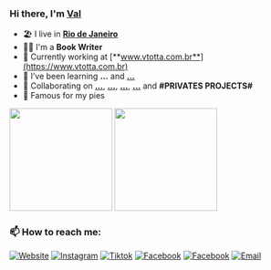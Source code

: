 ### Hi there, I'm [Val](https://www.vtotta.com.br)

- 🏖 I live in [**Rio de Janeiro**](http://visit.rio/)
- 👨‍💼 I'm a **Book Writer** 
- 🏡 Currently working at [**www.vtotta.com.br**](https://www.vtotta.com.br)
- 🌱 I’ve been learning **...** and [**...**](https://#)
- 👯 Collaborating on [**...**](https://#), [**...**]([#](https://#)), [**...**]([#](https://#)), [**...**](https://#) and **#PRIVATES PROJECTS#**
- 🥧 Famous for my pies

<div>
    <img height="180em" src="https://github-readme-stats.vercel.app/api?username=vtotta&show_icons=true&include_all_commits=true&count_private=true"/>
    <img height="180em" src="https://github-readme-stats.vercel.app/api/top-langs/?username=vtotta&layout=compact&langs_count=8"/> 
</div>

<h3>📫 How to reach me:</h3>

<p align="left">
    <a href="https://www.vtotta.com.br" target="_blank"><img alt="Website" src="https://img.shields.io/badge/Website-vtotta.com.br-pink?label&style=social&logo=brave"></a> 
    <a href="https://www.instagram.com/v.totta/" target="_blank"><img alt="Instagram" src="https://img.shields.io/badge/Instagram-v.totta?label&style=social&logo=instagram"></a>
    <a href="https://www.tiktok.com/@vtotta.autora" target="_blank"><img alt="Tiktok" src="https://img.shields.io/badge/Tiktok-@vtotta.autora-black?label&style=social&logo=tiktok"></a>
    <a href="https://www.facebook.com/vtottaautora" target="_blank"><img alt="Facebook" src="https://img.shields.io/badge/Facebook-vtottaautora-blue?label&style=social&logo=facebook"></a>
    <a href="https://www.youtube.com/vtotta" target="_blank"><img alt="Facebook" src="https://img.shields.io/badge/Youtube-vtotta-red?label&style=social&logo=youtube"></a>
    <a href="mailto:valdevtotta@gmail.com"><img alt="Email" src="https://img.shields.io/badge/Email-valdevtotta@gmail.com-blue?label&style=social&logo=gmail"></a>
</p>
